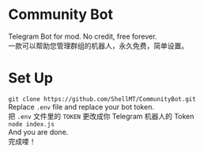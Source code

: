 # Community Bot
Telegram Bot for mod. No credit, free forever.<br />
一款可以帮助您管理群组的机器人，永久免费，简单设置。

# Set Up
`git clone https://github.com/ShellMT/CommunityBot.git`<br />
Replace `.env` file and replace your bot token.<br />
把 `.env` 文件里的 `TOKEN` 更改成你 Telegram 机器人的 Token<br />
`node index.js`<br />
And you are done.<br />
完成喽！

